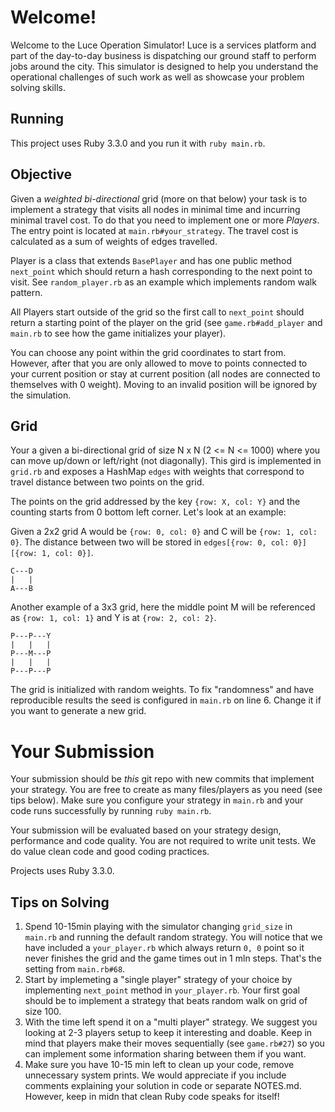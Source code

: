 # Welcome!

Welcome to the Luce Operation Simulator! Luce is a services platform and part of the day-to-day business is dispatching our ground staff to perform jobs around the city. This simulator is designed to help you understand the operational challenges of such work as well as showcase your problem solving skills.

## Running

This project uses Ruby 3.3.0 and you run it with `ruby main.rb`.

## Objective

Given a _weighted bi-directional_ grid (more on that below) your task is to implement a strategy that visits all nodes in minimal time and incurring minimal travel cost. To do that you need to implement one or more _Players_. The entry point is located at `main.rb#your_strategy`. The travel cost is calculated as a sum of weights of edges travelled.

Player is a class that extends `BasePlayer` and has one public method `next_point` which should return a hash corresponding to the next point to visit. See `random_player.rb` as an example which implements random walk pattern.

All Players start outside of the grid so the first call to `next_point` should return a starting point of the player on the grid (see `game.rb#add_player` and `main.rb` to see how the game initializes your player).

You can choose any point within the grid coordinates to start from. However, after that you are only allowed to move to points connected to your current position or stay at current position (all nodes are connected to themselves with 0 weight). Moving to an invalid position will be ignored by the simulation.

## Grid

Your a given a bi-directional grid of size N x N (2 <= N <= 1000) where you can move up/down or left/right (not diagonally). This gird is implemented in `grid.rb` and exposes a HashMap `edges` with weights that correspond to travel distance between two points on the grid.

The points on the grid addressed by the key `{row: X, col: Y}` and the counting starts from 0 bottom left corner. Let's look at an example:

Given a 2x2 grid A would be `{row: 0, col: 0}` and C will be `{row: 1, col: 0}`. The distance between two will be stored in `edges[{row: 0, col: 0}][{row: 1, col: 0}]`.

```
C---D
|   |
A---B
```

Another example of a 3x3 grid, here the middle point M will be referenced as `{row: 1, col: 1}` and Y is at `{row: 2, col: 2}`.

```
P---P---Y
|   |   |
P---M---P
|   |   |
P---P---P
```

The grid is initialized with random weights. To fix "randomness" and have reproducible results the seed is configured in `main.rb` on line 6. Change it if you want to generate a new grid.

# Your Submission

Your submission should be _this_ git repo with new commits that implement your strategy. You are free to create as many files/players as you need (see tips below). Make sure you configure your strategy in `main.rb` and your code runs successfully by running `ruby main.rb`.

Your submission will be evaluated based on your strategy design, performance and code quality. You are not required to write unit tests. We do value clean code and good coding practices.

Projects uses Ruby 3.3.0.

## Tips on Solving

1. Spend 10-15min playing with the simulator changing `grid_size` in `main.rb` and running the default random strategy. You will notice that we have included a `your_player.rb` which always return `0, 0` point so it never finishes the grid and the game times out in 1 mln steps. That's the setting from `main.rb#68`.
2. Start by implemeting a "single player" strategy of your choice by implementing `next_point` method in `your_player.rb`. Your first goal should be to implement a strategy that beats random walk on grid of size 100.
3. With the time left spend it on a "multi player" strategy. We suggest you looking at 2-3 players setup to keep it interesting and doable. Keep in mind that players make their moves sequentially (see `game.rb#27`) so you can implement some information sharing between them if you want.
4. Make sure you have 10-15 min left to clean up your code, remove unnecessary system prints. We would appreciate if you include comments explaining your solution in code or separate NOTES.md. However, keep in midn that clean Ruby code speaks for itself!

